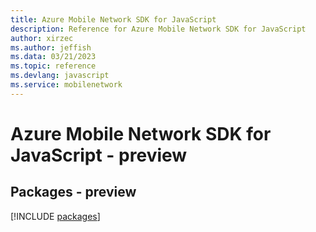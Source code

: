 ```yaml
---
title: Azure Mobile Network SDK for JavaScript
description: Reference for Azure Mobile Network SDK for JavaScript
author: xirzec
ms.author: jeffish
ms.data: 03/21/2023
ms.topic: reference
ms.devlang: javascript
ms.service: mobilenetwork
---
```

# Azure Mobile Network SDK for JavaScript - preview
## Packages - preview
[!INCLUDE [packages](mobile-network-index.md)]